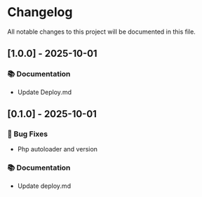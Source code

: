 # Changelog

All notable changes to this project will be documented in this file.

## [1.0.0] - 2025-10-01

### 📚 Documentation

- Update Deploy.md

## [0.1.0] - 2025-10-01

### 🐛 Bug Fixes

- Php autoloader and version

### 📚 Documentation

- Update deploy.md

<!-- generated by git-cliff -->
